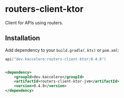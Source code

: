 # routers-client-ktor

Client for APIs using routers.

## Installation

Add dependency to your `build.gradle(.kts)` or `pom.xml`:

```kotlin
api("dev.kaccelero:routers-client-ktor:0.4.8")
```

```xml

<dependency>
    <groupId>dev.kaccelero</groupId>
    <artifactId>routers-client-ktor-jvm</artifactId>
    <version>0.4.8</version>
</dependency>
```

